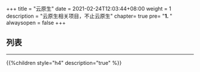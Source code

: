 +++
title = "云原生"
date =  2021-02-24T12:03:44+08:00
weight = 1
description = "云原生相关项目，不止云原生"
chapter= true
pre= "<b>1. </b>"
alwaysopen = false
+++

## 列表

---

{{%children style="h4" description="true" %}}